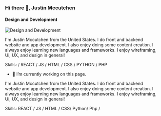 ### Hi there 👋, Justin Mccutchen
#### Design and Development

![Design and Development](https://media.licdn.com/dms/image/D4D10AQHnIOWc380vfQ/image-shrink_1280/0/1714628609451?e=1715234400&v=beta&t=NfJ6OPVk_nCK4Nim0_xgxDYqkEMdJ_yPv-Huh3Pw4Pk)

I'm Justin Mccutchen from the United States. I do front and backend website and app development. I also enjoy doing some content creation. I always enjoy learning new languages and frameworks. I enjoy wireframing, Ui, UX, and design in general!

Skills: / REACT / JS / HTML / CSS / PYTHON / PHP 







- 🔭 I’m currently working on this page. 





I'm Justin Mccutchen from the United States. I do front and backend website and app development. I also enjoy doing some content creation. I always enjoy learning new languages and frameworks. I enjoy wireframing, Ui, UX, and design in general!

Skills: REACT / JS / HTML / CSS/ Python/ Php / 


